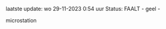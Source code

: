 laatste update: 
wo 29-11-2023  0:54   uur 
Status: FAALT - geel - 
<div class="service Y">microstation</div>